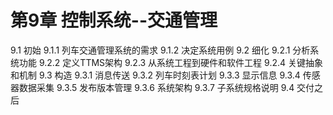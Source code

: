 # 第9章 控制系统--交通管理
9.1 初始
9.1.1 列车交通管理系统的需求
9.1.2 决定系统用例
9.2 细化
9.2.1 分析系统功能
9.2.2 定义TTMS架构
9.2.3 从系统工程到硬件和软件工程
9.2.4 关键抽象和机制
9.3 构造
9.3.1 消息传送
9.3.2 列车时刻表计划
9.3.3 显示信息
9.3.4 传感器数据采集
9.3.5 发布版本管理
9.3.6 系统架构
9.3.7 子系统规格说明
9.4 交付之后
